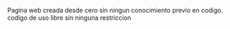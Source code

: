 Pagina web creada desde cero sin ningun conocimiento previo en codigo.
codigo de uso libre sin ninguna restriccion
